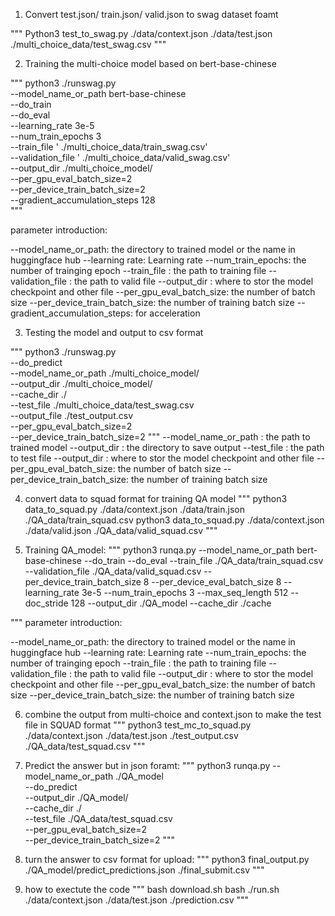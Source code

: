 1. Convert test.json/ train.json/ valid.json  to swag dataset foamt

"""
Python3  test_to_swag.py ./data/context.json ./data/test.json  ./multi_choice_data/test_swag.csv
"""

2. Training the multi-choice model based on bert-base-chinese 
 
"""
python3 ./runswag.py \
--model_name_or_path bert-base-chinese  \
--do_train \
--do_eval \
--learning_rate 3e-5 \
--num_train_epochs 3  \
--train_file  '  ./multi_choice_data/train_swag.csv' \
--validation_file '  ./multi_choice_data/valid_swag.csv' \
--output_dir ./multi_choice_model/   \
--per_gpu_eval_batch_size=2 \
--per_device_train_batch_size=2 \
--gradient_accumulation_steps 128 \
"""

parameter introduction:

--model_name_or_path: the directory to trained model or the name in huggingface hub
--learning rate: Learning rate
--num_train_epochs: the number of trainging epoch
--train_file : the path to training file
--validation_file : the path to valid file
--output_dir : where to stor the model checkpoint and other file
--per_gpu_eval_batch_size: the number of batch size
--per_device_train_batch_size: the number of training batch size
--gradient_accumulation_steps: for acceleration

3. Testing the model and output to csv format

"""
python3 ./runswag.py \
--do_predict \
--model_name_or_path ./multi_choice_model/ \
--output_dir ./multi_choice_model/  \
--cache_dir ./ \
--test_file  ./multi_choice_data/test_swag.csv \
--output_file ./test_output.csv  \
--per_gpu_eval_batch_size=2 \
--per_device_train_batch_size=2
"""
--model_name_or_path : the path to trained model
--output_dir : the directory to save output
--test_file : the path to test file
--output_dir : where to stor the model checkpoint and other file
--per_gpu_eval_batch_size: the number of batch size
--per_device_train_batch_size: the number of training batch size

4. convert data to squad format for training QA model
"""
python3 data_to_squad.py ./data/context.json ./data/train.json ./QA_data/train_squad.csv
python3 data_to_squad.py ./data/context.json ./data/valid.json ./QA_data/valid_squad.csv
"""

5. Training QA_model:
"""
python3 runqa.py --model_name_or_path bert-base-chinese  --do_train  --do_eval  --train_file ./QA_data/train_squad.csv  --validation_file  ./QA_data/valid_squad.csv   --per_device_train_batch_size 8  --per_device_eval_batch_size 8 --learning_rate 3e-5  --num_train_epochs 3 --max_seq_length 512 --doc_stride 128  --output_dir ./QA_model --cache_dir ./cache

"""
parameter introduction:

--model_name_or_path: the directory to trained model or the name in huggingface hub
--learning rate: Learning rate
--num_train_epochs: the number of trainging epoch
--train_file : the path to training file
--validation_file : the path to valid file
--output_dir : where to stor the model checkpoint and other file
--per_gpu_eval_batch_size: the number of batch size
--per_device_train_batch_size: the number of training batch size

6. combine the output from multi-choice and context.json to make the test file in SQUAD format
"""
python3 test_mc_to_squad.py ./data/context.json  ./data/test.json  ./test_output.csv   ./QA_data/test_squad.csv
"""

7. Predict the answer but in json foramt:
"""
python3 runqa.py --model_name_or_path ./QA_model \
--do_predict \
--output_dir ./QA_model/  \
--cache_dir ./ \
--test_file  ./QA_data/test_squad.csv \
--per_gpu_eval_batch_size=2 \
--per_device_train_batch_size=2
""" 

8. turn the answer to csv format for upload:
"""
python3 final_output.py ./QA_model/predict_predictions.json  ./final_submit.csv 
"""

9. how to exectute the code
"""
bash download.sh
bash ./run.sh  ./data/context.json  ./data/test.json  ./prediction.csv
"""





















